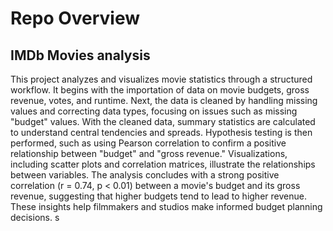 # Repo Overview

## IMDb Movies analysis

This project analyzes and visualizes movie statistics through a structured workflow. It begins with the importation of data on movie budgets, gross revenue, votes, and runtime. Next, the data is cleaned by handling missing values and correcting data types, focusing on issues such as missing "budget" values. With the cleaned data, summary statistics are calculated to understand central tendencies and spreads. Hypothesis testing is then performed, such as using Pearson correlation to confirm a positive relationship between "budget" and "gross revenue." Visualizations, including scatter plots and correlation matrices, illustrate the relationships between variables. The analysis concludes with a strong positive correlation (r = 0.74, p < 0.01) between a movie's budget and its gross revenue, suggesting that higher budgets tend to lead to higher revenue. These insights help filmmakers and studios make informed budget planning decisions.
s